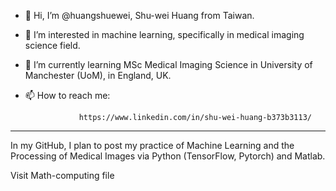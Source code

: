- 👋 Hi, I’m @huangshuewei, Shu-wei Huang from Taiwan.
- 👀 I’m interested in machine learning, specifically in medical imaging science field.
- 🌱 I’m currently learning MSc Medical Imaging Science in University of Manchester (UoM), in England, UK.

- 📫 How to reach me:

                  https://www.linkedin.com/in/shu-wei-huang-b373b3113/ 
-----------------------------------------------------------------------------------------------------------
In my GitHub, I plan to post my practice of Machine Learning and the Processing of Medical Images via Python (TensorFlow, Pytorch) and Matlab.

Visit Math-computing file


